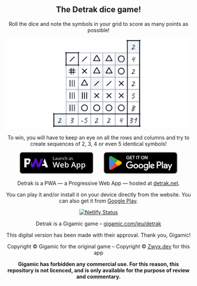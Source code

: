 <div align="center">

## The Detrak dice game!

Roll the dice and note the symbols in your grid to score as many points as possible!

<img src="./res/play.google.com/feature-graphic/light.png" alt="Detrak grid" width="500"/>

To win, you will have to keep an eye on all the rows and columns and try to create sequences of 2, 3, 4 or even 5 identical symbols!

<div align="center">

<a href="https://detrak.net" target="_blank"><img src="./res/webmaxru--progressive-web-apps-logo--PWA-dark-en.svg" alt="Go to detrak.net" width="200" /></a>
<span>     </span>
<a href="https://play.google.com/store/apps/details?id=net.detrak.twa" target="_blank"><img src="./res/google-play-en-badge-web-generic.png" alt="Get Detrak on Google Play" width="200" /></a>

</div>

Detrak is a PWA — a Progressive Web App — hosted at [detrak.net](https://detrak.net).

You can play it and/or install it on your device directly from the website. You can also get it from [Google Play](https://play.google.com/store/apps/details?id=net.detrak.twa).

<!-- <img src="./public/favicon-196.png" alt="Detrak logo" width="48px"/> -->

[![Netlify Status](https://api.netlify.com/api/v1/badges/7515fd68-c12e-4077-96d4-9c467ade38ac/deploy-status)](https://app.netlify.com/sites/detrak-zwyx/deploys)

Detrak is a Gigamic game – [gigamic.com/jeu/detrak](https://www.gigamic.com/jeu/detrak)

This digital version has been made with their approval. Thank you, Gigamic!

Copyright © Gigamic for the original game – Copyright © [Zwyx.dev](https://zwyx.dev) for this app

**Gigamic has forbidden any commercial use. For this reason, this repository is not licenced, and is only available for the purpose of review and commentary.**

</div>
